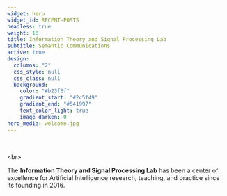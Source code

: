 ```yaml
---
widget: hero
widget_id: RECENT-POSTS
headless: true
weight: 10
title: Information Theory and Signal Processing Lab
subtitle: Semantic Communications
active: true
design:
  columns: "2"
  css_style: null
  css_class: null
  background:
    color: "#b23f3f"
    gradient_start: "#2c5f49"
    gradient_end: "#541997"
    text_color_light: true
    image_darken: 0
hero_media: welcome.jpg
---
```

<br>

<﻿br>

The **Information Theory and Signal Processing Lab** has been a center of excellence for Artificial Intelligence research, teaching, and practice since its founding in 2016.